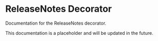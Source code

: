# ReleaseNotes Decorator

Documentation for the ReleaseNotes decorator.

This documentation is a placeholder and will be updated in the future.
